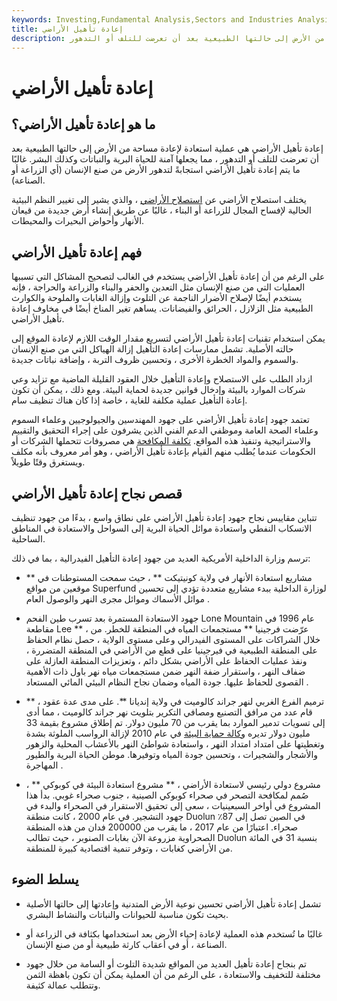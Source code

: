 ```yaml
---
keywords: Investing,Fundamental Analysis,Sectors and Industries Analysis,Sectors and Industries
title: إعادة تأهيل الأراضي
description: تحاول إعادة تأهيل الأراضي إعادة مساحة من الأرض إلى حالتها الطبيعية بعد أن تعرضت للتلف أو التدهور.
---
```


# إعادة تأهيل الأراضي
## ما هو إعادة تأهيل الأراضي؟

إعادة تأهيل الأراضي هي عملية استعادة لإعادة مساحة من الأرض إلى حالتها الطبيعية بعد أن تعرضت للتلف أو التدهور ، مما يجعلها آمنة للحياة البرية والنباتات وكذلك البشر. غالبًا ما يتم إعادة تأهيل الأراضي استجابةً لتدهور الأرض من صنع الإنسان (أي الزراعة أو الصناعة).

يختلف استصلاح الأراضي عن [استصلاح الأراضي](/reclamation) ، والذي يشير إلى تغيير النظم البيئية الحالية لإفساح المجال للزراعة أو البناء ، غالبًا عن طريق إنشاء أرض جديدة من قيعان الأنهار وأحواض البحيرات والمحيطات.

## فهم إعادة تأهيل الأراضي

على الرغم من أن إعادة تأهيل الأراضي يستخدم في الغالب لتصحيح المشاكل التي تسببها العمليات التي من صنع الإنسان مثل التعدين والحفر والبناء والزراعة والحراجة ، فإنه يستخدم أيضًا لإصلاح الأضرار الناجمة عن التلوث وإزالة الغابات والملوحة والكوارث الطبيعية مثل الزلازل ، الحرائق والفيضانات. يساهم تغير المناخ أيضًا في مخاوف إعادة تأهيل الأراضي.

يمكن استخدام تقنيات إعادة تأهيل الأراضي لتسريع مقدار الوقت اللازم لإعادة الموقع إلى حالته الأصلية. تشمل ممارسات إعادة التأهيل إزالة الهياكل التي من صنع الإنسان والسموم والمواد الخطرة الأخرى ، وتحسين ظروف التربة ، وإضافة نباتات جديدة.

ازداد الطلب على الاستصلاح وإعادة التأهيل خلال العقود القليلة الماضية مع تزايد وعي شركات الموارد بالبيئة وإدخال قوانين جديدة لحماية البيئة. ومع ذلك ، يمكن أن تكون إعادة التأهيل عملية مكلفة للغاية ، خاصة إذا كان هناك تنظيف سام.

تعتمد جهود إعادة تأهيل الأراضي على جهود المهندسين والجيولوجيين وعلماء السموم وعلماء الصحة العامة وموظفي الدعم الفني الذين يشرفون على إجراء التحقيق والتقييم والاستراتيجية وتنفيذ هذه المواقع. [تكلفة المكافحة](/abatementcost) هي مصروفات تتحملها الشركات أو الحكومات عندما يُطلب منهم القيام بإعادة تأهيل الأراضي ، وهو أمر معروف بأنه مكلف ويستغرق وقتًا طويلاً.

## قصص نجاح إعادة تأهيل الأراضي

تتباين مقاييس نجاح جهود إعادة تأهيل الأراضي على نطاق واسع ، بدءًا من جهود تنظيف الانسكاب النفطي واستعادة موائل الحياة البرية إلى السواحل والاستعادة في المناطق الساحلية.

ترسم وزارة الداخلية الأمريكية العديد من جهود إعادة التأهيل الفيدرالية ، بما في ذلك:

- ** مشاريع استعادة الأنهار في ولاية كونيتيكت ** ، حيث سمحت المستوطنات في موقعين من مواقع Superfund لوزارة الداخلية ببدء مشاريع متعددة تؤدي إلى تحسين موائل الأسماك وموائل مجرى النهر والوصول العام .

- جهود الاستعادة المستمرة بعد تسرب طين الفحم Lone Mountain عام 1996 في مقاطعة Lee ** ، عرّضت فرجينيا ** مستجمعات المياه في المنطقة للخطر. من خلال الشراكات على المستوى الفيدرالي وعلى مستوى الولاية ، حصل نظام الحفاظ على المنطقة الطبيعية في فيرجينيا على قطع من الأراضي في المنطقة المتضررة ، ونفذ عمليات الحفاظ على الأراضي بشكل دائم ، وتعزيزات المنطقة العازلة على ضفاف النهر ، واستقرار ضفة النهر ضمن مستجمعات مياه نهر باول ذات الأهمية القصوى للحفاظ عليها. جودة المياه وضمان نجاح النظام البيئي المائي المستعاد .

- ** ترميم الفرع الغربي لنهر جراند كالوميت في ولاية إنديانا **. على مدى عدة عقود ، قام عدد من مرافق التصنيع ومصافي التكرير بتلويث نهر جراند كالوميت ، مما أدى إلى تسويات تدمير الموارد بما يقرب من 70 مليون دولار. تم إطلاق مشروع بقيمة 33 مليون دولار تديره [وكالة حماية البيئة](/environmental-protection-agency) في عام 2010 لإزالة الرواسب الملوثة بشدة وتغطيتها على امتداد امتداد النهر ، واستعادة شواطئ النهر بالأعشاب المحلية والزهور والأشجار والشجيرات ، وتحسين جودة المياه وتوفيرها. موطن الحياة البرية والطيور المهاجرة .

- مشروع دولي رئيسي لاستعادة الأراضي ، ** مشروع استعادة البيئة في كوبوكي ** ، صُمم لمكافحة التصحر في صحراء كوبوكي الصينية ، جنوب صحراء غوبي. بدأ هذا المشروع في أواخر السبعينيات ، سعى إلى تحقيق الاستقرار في الصحراء والبدء في جهود التشجير. في عام 2000 ، كانت منطقة Duolun في الصين تصل إلى 87٪ صحراء. اعتبارًا من عام 2017 ، ما يقرب من 200000 فدان من هذه المنطقة الصحراوية مزروعة الآن بغابات الصنوبر ، حيث تطالب Duolun بنسبة 31 في المائة من الأراضي كغابات ، وتوفر تنمية اقتصادية كبيرة للمنطقة.

## يسلط الضوء

- تشمل إعادة تأهيل الأراضي تحسين نوعية الأرض المتدنية وإعادتها إلى حالتها الأصلية بحيث تكون مناسبة للحيوانات والنباتات والنشاط البشري.

- غالبًا ما تُستخدم هذه العملية لإعادة إحياء الأرض بعد استخدامها بكثافة في الزراعة أو الصناعة ، أو في أعقاب كارثة طبيعية أو من صنع الإنسان.

- تم بنجاح إعادة تأهيل العديد من المواقع شديدة التلوث أو السامة من خلال جهود مختلفة للتخفيف والاستعادة ، على الرغم من أن العملية يمكن أن تكون باهظة الثمن وتتطلب عمالة كثيفة.

